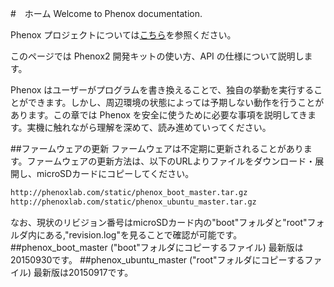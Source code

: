 #　ホーム
Welcome to Phenox documentation. 

Phenox プロジェクトについては[こちら](http://phenoxlab.com/?lang=ja)を参照ください。

このページでは Phenox2 開発キットの使い方、API の仕様について説明します。

Phenox はユーザーがプログラムを書き換えることで、独自の挙動を実行することができます。しかし、周辺環境の状態によっては予期しない動作を行うことがあります。この章では Phenox を安全に使うために必要な事項を説明してきます。実機に触れながら理解を深めて、読み進めていってください。

##ファームウェアの更新
ファームウェアは不定期に更新されることがあります。ファームウェアの更新方法は、以下のURLよりファイルをダウンロード・展開し、microSDカードにコピーしてください。
```bash
http://phenoxlab.com/static/phenox_boot_master.tar.gz
http://phenoxlab.com/static/phenox_ubuntu_master.tar.gz
```
なお、現状のリビジョン番号はmicroSDカード内の"boot"フォルダと"root"フォルダ内にある,"revision.log"を見ることで確認が可能です。
##phenox_boot_master ("boot"フォルダにコピーするファイル)
最新版は20150930です。
##phenox_ubuntu_master ("root"フォルダにコピーするファイル)
最新版は20150917です。
